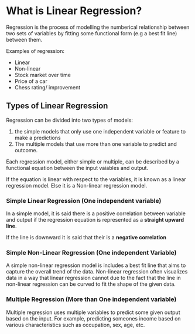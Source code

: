 # What is Linear Regression? 

Regression is the process of modelling the numberical relationship between two sets of variables by fitting some functional form (e.g a best fit line) between them. 

Examples of regression: 

- Linear 
- Non-linear 
- Stock market over time 
- Price of a car 
- Chess rating/ improvement 

## Types of Linear Regression 

Regression can be divided into two types of models: 

1. the simple models that only use one independent variable or feature to make a predictions
2. The multiple models that use more than one variable to predict and outcome. 

Each regression model, either simple or multiple, can be described by a functional equation between the input vaiables and output.

If the equation is linear with respect to the variables, it is known as a linear regression model. 
Else it is a Non-linear regression model. 

### Simple Linear Regression (One independent variable)

In a simple model, it is said there is a positive correlation between variable and output if the regression equation is represented as a **straight upward line**. 

If the line is downward it is said that their is a **negative correlation** 

### Simple Non-Linear Regression (One independent Variable)

A simple non-linear regression model is includes a best fit line that aims to capture the overall trend of the data. 
Non-linear regression often visualizes data in a way that linear regression cannot due to the fact that the line in non-linear regression can be curved to fit the shape of the given data.  

### Multiple Regression (More than One independent variable)

Multiple regression uses multiple variables to predict some given output based on the input. 
For example, predicting someones income based on various characteristics such as occupation, sex, age, etc. 